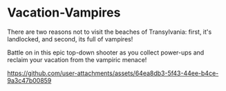﻿# Vacation-Vampires

There are two reasons not to visit the beaches of Transylvania: first, it's landlocked, and second, its full of vampires!

Battle on in this epic top-down shooter as you collect power-ups and reclaim your vacation from the vampiric menace!

https://github.com/user-attachments/assets/64ea8db3-5f43-44ee-b4ce-9a3c47b00859

